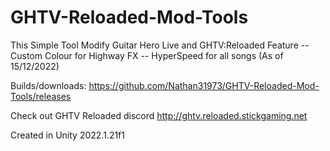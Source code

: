 # GHTV-Reloaded-Mod-Tools
This Simple Tool Modify Guitar Hero Live and GHTV:Reloaded
Feature
-- Custom Colour for Highway FX
-- HyperSpeed for all songs (As of 15/12/2022)

Builds/downloads: https://github.com/Nathan31973/GHTV-Reloaded-Mod-Tools/releases

Check out GHTV Reloaded discord http://ghtv.reloaded.stickgaming.net

Created in Unity 2022.1.21f1
